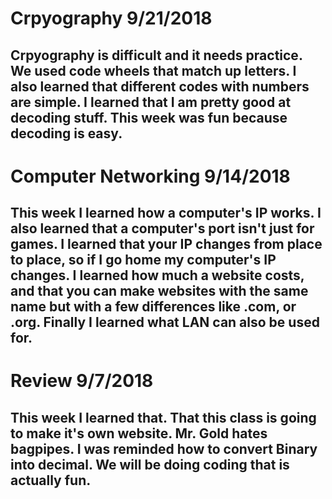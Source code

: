 # Crpyography 9/21/2018

Crpyography is difficult and it needs practice.
We used code wheels that match up letters.
I also learned that different codes with numbers are simple.
I learned that I am pretty good at decoding stuff.
This week was fun because decoding is easy.
---

# Computer Networking 9/14/2018
This week I learned how a computer's IP works.
I also learned that a computer's port isn't just for games.
I learned that your IP changes from place to place, so if I go home my computer's IP changes.
I learned how much a website costs, and that you can make websites with the same name but with a few differences like .com, or .org.
Finally I learned what LAN can also be used for.
---

# Review 9/7/2018

This week I learned that.
That this class is going to make it's own website.
Mr. Gold hates bagpipes.
I was reminded how to convert Binary into decimal.
We will be doing coding that is actually fun.
---
